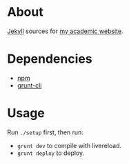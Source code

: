 # About

[Jekyll](http://jekyllrb.com/) sources for [my academic website](http://www.cs.berkeley.edu/~koksal/).

# Dependencies

* [npm](https://www.npmjs.org/)
* [grunt-cli](http://gruntjs.com/)

# Usage

Run `./setup` first, then run:

* `grunt dev` to compile with livereload.
* `grunt deploy` to deploy.

